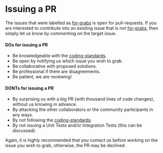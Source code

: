 # Issuing a PR

The issues that were labelled as [for-grabs](https://github.com/mikependon/RepoDb/issues?q=is%3Aissue+is%3Aopen+label%3A%22for+grabs%22) is open for pull-requests. If you are interested to contribute into an existing issue that is not [for-grabs](https://github.com/mikependon/RepoDb/issues?q=is%3Aissue+is%3Aopen+label%3A%22for+grabs%22), then simply let us know by commenting on the target issue.

#### DOs for issuing a PR

- Be knowledgeable with the [coding-standards](https://github.com/mikependon/RepoDb/blob/master/RepoDb.Docs/Coding%20Standards.md).
- Be open by notifying us which issue you wish to grab.
- Be collaborative with proposed solutions.
- Be professional if there are disagreements.
- Be patient, we are reviewing!

#### DONTs for issuing a PR

- By surprising us with a big PR (with thousand lines of code changes), without us knowing in advance.
- By attacking the other collaborators or the community participants in any ways.
- By not following the [coding-standards](https://github.com/mikependon/RepoDb/blob/master/RepoDb.Docs/Coding%20Standards.md).
- By not issuing a Unit Tests and/or Integration Tests (this can be discussed).

Again, it is highly recommended that you contact us before working on the issue you wish to grab, otherwise, the PR may be declined.
